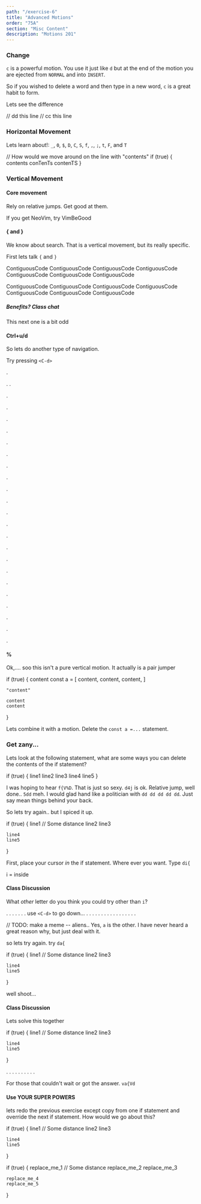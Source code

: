 ```yaml
---
path: "/exercise-6"
title: "Advanced Motions"
order: "75A"
section: "Misc Content"
description: "Motions 201"
---
```


### Change
`c` is a powerful motion.  You use it just like `d` but at the end of the
motion you are ejected from `NORMAL` and into `INSERT`.

So if you wished to delete a word and then type in a new word, `c` is a great
habit to form.

Lets see the difference

// dd this line
// cc this line

### Horizontal Movement
Lets learn about!: `_`, `0`, `$`, `D`, `C`, `S`, `f`, `,`, `;`, `t`, `F`, and `T`

// How would we move around on the line with "contents"
if (true) {
    contents conTenTs contenTS
}

### Vertical Movement
#### Core movement
Rely on relative jumps.  Get good at them.

If you get NeoVim, try VimBeGood

#### { and }
We know about search.  That is a vertical movement, but its really specific.

First lets talk `{` and `}`

ContiguousCode
ContiguousCode
    ContiguousCode
    ContiguousCode
        ContiguousCode
    ContiguousCode
ContiguousCode

ContiguousCode
ContiguousCode
    ContiguousCode
    ContiguousCode
        ContiguousCode
    ContiguousCode
ContiguousCode

##### Benefits?  Class chat
This next one is a bit odd

#### Ctrl+u/d
So lets do another type of navigation.

Try pressing `<C-d>`

.

.
.

.

.

.

.

.

.

.

.

.

.

.

.

.

.

.

.

.

.

.

.

.

.

#### %
Ok,.... soo this isn't a pure vertical motion.  It actually is a pair jumper

if (true) {
    content
    const a = [
        content,
        content,
        content,
    ]

    "content"

    content
    content
}

Lets combine it with a motion.  Delete the `const a =...` statement.

### Get zany...
Lets look at the following statement, what are some ways you can delete the
contents of the if statement?

if (true) {
    line1
    line2
    line3
    line4
    line5
}

I was hoping to hear `f{V%D`.  That is just so sexy. `d4j` is ok.  Relative
jump, well done..  `5dd` meh.  I would glad hand like a politician with `dd dd
dd dd dd`.  Just say mean things behind your back.

So lets try again.. but I spiced it up.

if (true) {
    line1
    // Some distance
    line2
    line3

    line4
    line5
}

First, place your cursor _in_ the if statement.  Where ever you want.  Type `di{`

i = inside

#### Class Discussion
What _other_ letter do you think you could try other than `i`?

.
.
.
.
.
.
.
use `<C-d>` to go down...
.
.
.
.
.
.
.
.
.
.
.
.
.
.
.
.
.

// TODO: make a meme -- aliens..
Yes, `a` is the other.  I have never heard a great reason why, but just deal
with it.

so lets try again. try `da{`

if (true) {
    line1
    // Some distance
    line2
    line3

    line4
    line5
}

well shoot...

#### Class Discussion
Lets solve this together

if (true) {
    line1
    // Some distance
    line2
    line3

    line4
    line5
}

.
.
.
.
.
.
.
.
.
.

For those that couldn't wait or got the answer. `va{Vd`

#### Use YOUR SUPER POWERS
lets redo the previous exercise except copy from one if statement and override
the next if statement.  How would we go about this?

if (true) {
    line1
    // Some distance
    line2
    line3

    line4
    line5
}

if (true) {
    replace_me_1
    // Some distance
    replace_me_2
    replace_me_3

    replace_me_4
    replace_me_5
}
